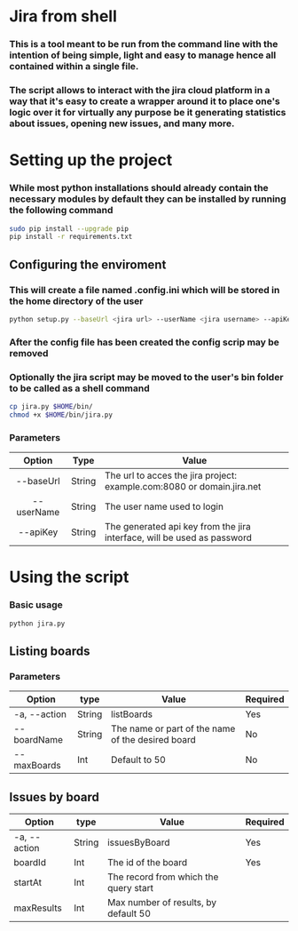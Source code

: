 # Jira from shell 
### This is a tool meant to be run from the  command line with the intention of being simple, light and easy to manage hence all contained within a single file.

### The script allows to interact with the jira cloud platform in a way that it's easy to create a wrapper around it to place one's logic over it for virtually any purpose be it generating statistics about issues, opening new issues, and many more.

# Setting up the project

### While most python installations should already contain the necessary modules by default they can be installed by running the following command
```sh
sudo pip install --upgrade pip
pip install -r requirements.txt
```

## Configuring the enviroment
### This will create a file named .config.ini which will be stored in the home directory of the user
```sh
python setup.py --baseUrl <jira url> --userName <jira username> --apiKey <jira api key>
```
### After the config file has been created the config scrip may be removed

### Optionally the jira script may be moved to the user's bin folder to be called as a shell command  
```sh
cp jira.py $HOME/bin/
chmod +x $HOME/bin/jira.py
```

### Parameters
|   Option   | Type   | Value                                                                   |
|:----------:|--------|-------------------------------------------------------------------------|
| --baseUrl  | String | The url to acces the jira project: example.com:8080 or domain.jira.net  |              |
| --userName | String | The user name used to login                                             |
| --apiKey   | String | The generated api key from the jira interface, will be used as password |


# Using the script 

### Basic usage
```sh
python jira.py
```

## Listing boards 

### Parameters
| Option       | type   | Value                                             | Required |
|--------------|--------|---------------------------------------------------|----------|
| -a, --action | String | listBoards                                        | Yes      |
| --boardName  | String | The name or part of the name of the desired board | No       |
| --maxBoards  | Int    | Default to 50                                     | No       |

## Issues by board 
| Option       | type   | Value                                 | Required |
|--------------|--------|---------------------------------------|----------|
| -a, --action | String | issuesByBoard                         | Yes      |
| boardId      | Int    | The id of the board                   | Yes      |
| startAt      | Int    | The record from which the query start |          |
| maxResults   | Int    | Max number of results, by default 50  |          |